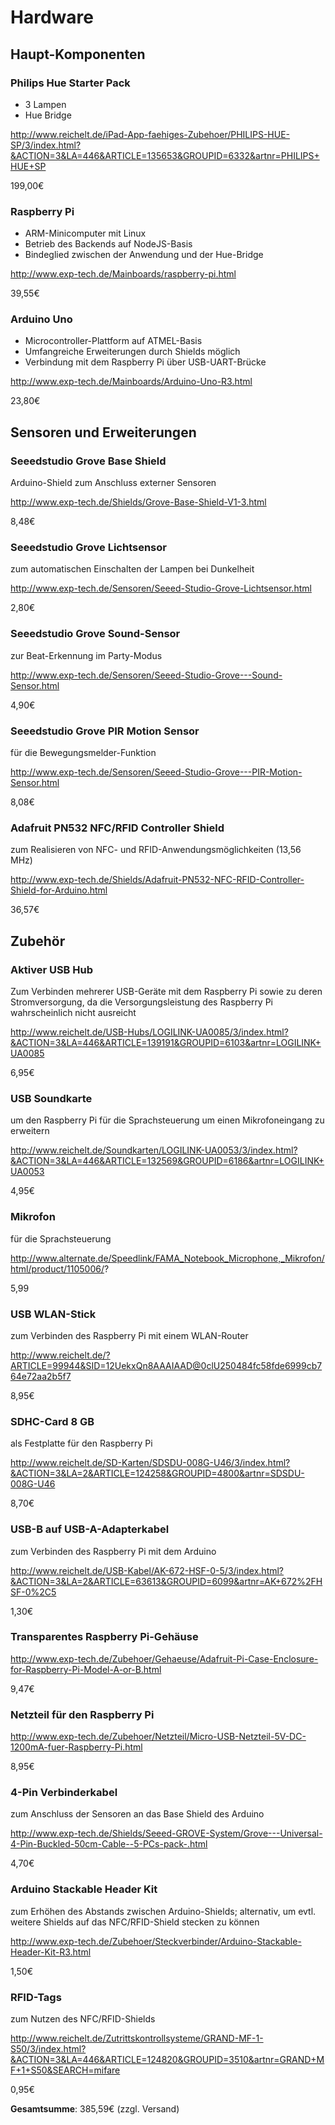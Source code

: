 # Hardware

## Haupt-Komponenten

### Philips Hue Starter Pack
*   3 Lampen
*   Hue Bridge

http://www.reichelt.de/iPad-App-faehiges-Zubehoer/PHILIPS-HUE-SP/3/index.html?&ACTION=3&LA=446&ARTICLE=135653&GROUPID=6332&artnr=PHILIPS+HUE+SP

199,00€


### Raspberry Pi
*   ARM-Minicomputer mit Linux
*   Betrieb des Backends auf NodeJS-Basis
*   Bindeglied zwischen der Anwendung und der Hue-Bridge

http://www.exp-tech.de/Mainboards/raspberry-pi.html

39,55€

### Arduino Uno

*   Microcontroller-Plattform auf ATMEL-Basis
*   Umfangreiche Erweiterungen durch Shields möglich
*   Verbindung mit dem Raspberry Pi über USB-UART-Brücke

http://www.exp-tech.de/Mainboards/Arduino-Uno-R3.html

23,80€

## Sensoren und Erweiterungen

### Seeedstudio Grove Base Shield

Arduino-Shield zum Anschluss externer Sensoren

http://www.exp-tech.de/Shields/Grove-Base-Shield-V1-3.html

8,48€

### Seeedstudio Grove Lichtsensor

zum automatischen Einschalten der Lampen bei Dunkelheit

http://www.exp-tech.de/Sensoren/Seeed-Studio-Grove-Lichtsensor.html

2,80€

### Seeedstudio Grove Sound-Sensor

zur Beat-Erkennung im Party-Modus

http://www.exp-tech.de/Sensoren/Seeed-Studio-Grove---Sound-Sensor.html

4,90€

### Seeedstudio Grove PIR Motion Sensor

für die Bewegungsmelder-Funktion

http://www.exp-tech.de/Sensoren/Seeed-Studio-Grove---PIR-Motion-Sensor.html

8,08€

### Adafruit PN532 NFC/RFID Controller Shield

zum Realisieren von NFC- und RFID-Anwendungsmöglichkeiten (13,56 MHz)

http://www.exp-tech.de/Shields/Adafruit-PN532-NFC-RFID-Controller-Shield-for-Arduino.html

36,57€
 
## Zubehör

### Aktiver USB Hub

Zum Verbinden mehrerer USB-Geräte mit dem Raspberry Pi sowie zu deren Stromversorgung, da die Versorgungsleistung des Raspberry Pi wahrscheinlich nicht ausreicht

http://www.reichelt.de/USB-Hubs/LOGILINK-UA0085/3/index.html?&ACTION=3&LA=446&ARTICLE=139191&GROUPID=6103&artnr=LOGILINK+UA0085

6,95€

### USB Soundkarte

um den Raspberry Pi für die Sprachsteuerung um einen Mikrofoneingang zu erweitern

http://www.reichelt.de/Soundkarten/LOGILINK-UA0053/3/index.html?&ACTION=3&LA=446&ARTICLE=132569&GROUPID=6186&artnr=LOGILINK+UA0053

4,95€

### Mikrofon

für die Sprachsteuerung

http://www.alternate.de/Speedlink/FAMA_Notebook_Microphone,_Mikrofon/html/product/1105006/?

5,99


### USB WLAN-Stick

zum Verbinden des Raspberry Pi mit einem WLAN-Router

http://www.reichelt.de/?ARTICLE=99944&SID=12UekxQn8AAAIAAD@0clU250484fc58fde6999cb764e72aa2b5f7

8,95€

### SDHC-Card 8 GB

als Festplatte für den Raspberry Pi

http://www.reichelt.de/SD-Karten/SDSDU-008G-U46/3/index.html?&ACTION=3&LA=2&ARTICLE=124258&GROUPID=4800&artnr=SDSDU-008G-U46

8,70€

### USB-B auf USB-A-Adapterkabel

zum Verbinden des Raspberry Pi mit dem Arduino

http://www.reichelt.de/USB-Kabel/AK-672-HSF-0-5/3/index.html?&ACTION=3&LA=2&ARTICLE=63613&GROUPID=6099&artnr=AK+672%2FHSF-0%2C5

1,30€

### Transparentes Raspberry Pi-Gehäuse

http://www.exp-tech.de/Zubehoer/Gehaeuse/Adafruit-Pi-Case-Enclosure-for-Raspberry-Pi-Model-A-or-B.html

9,47€

### Netzteil für den Raspberry Pi

http://www.exp-tech.de/Zubehoer/Netzteil/Micro-USB-Netzteil-5V-DC-1200mA-fuer-Raspberry-Pi.html

8,95€

### 4-Pin Verbinderkabel

zum Anschluss der Sensoren an das Base Shield des Arduino

http://www.exp-tech.de/Shields/Seeed-GROVE-System/Grove---Universal-4-Pin-Buckled-50cm-Cable--5-PCs-pack-.html

4,70€

### Arduino Stackable Header Kit

zum Erhöhen des Abstands zwischen Arduino-Shields; alternativ, um evtl. weitere Shields auf das NFC/RFID-Shield stecken zu können

http://www.exp-tech.de/Zubehoer/Steckverbinder/Arduino-Stackable-Header-Kit-R3.html

1,50€

### RFID-Tags

zum Nutzen des NFC/RFID-Shields

http://www.reichelt.de/Zutrittskontrollsysteme/GRAND-MF-1-S50/3/index.html?&ACTION=3&LA=446&ARTICLE=124820&GROUPID=3510&artnr=GRAND+MF+1+S50&SEARCH=mifare

0,95€

**Gesamtsumme**:   385,59€   (zzgl. Versand)
